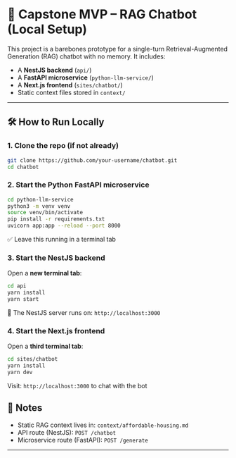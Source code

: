 # 🧠 Capstone MVP – RAG Chatbot (Local Setup)

This project is a barebones prototype for a single-turn Retrieval-Augmented Generation (RAG) chatbot with no memory. It includes:

- A **NestJS backend** (`api/`)
- A **FastAPI microservice** (`python-llm-service/`)
- A **Next.js frontend** (`sites/chatbot/`)
- Static context files stored in `context/`

---

## 🛠️ How to Run Locally

### 1. Clone the repo (if not already)
```bash
git clone https://github.com/your-username/chatbot.git
cd chatbot
```

### 2. Start the Python FastAPI microservice
```bash
cd python-llm-service
python3 -m venv venv
source venv/bin/activate
pip install -r requirements.txt
uvicorn app:app --reload --port 8000
```
✅ Leave this running in a terminal tab

### 3. Start the NestJS backend
Open a **new terminal tab**:
```bash
cd api
yarn install
yarn start
```
📍 The NestJS server runs on: `http://localhost:3000`

### 4. Start the Next.js frontend
Open a **third terminal tab**:
```bash
cd sites/chatbot
yarn install
yarn dev
```
Visit: `http://localhost:3000` to chat with the bot

## 📄 Notes
* Static RAG context lives in: `context/affordable-housing.md`
* API route (NestJS): `POST /chatbot`
* Microservice route (FastAPI): `POST /generate`

---


